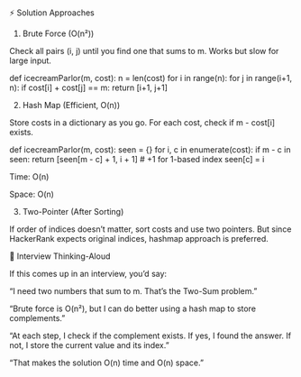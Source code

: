 ⚡ Solution Approaches
1. Brute Force (O(n²))

Check all pairs (i, j) until you find one that sums to m.
Works but slow for large input.

def icecreamParlor(m, cost):
    n = len(cost)
    for i in range(n):
        for j in range(i+1, n):
            if cost[i] + cost[j] == m:
                return [i+1, j+1]

2. Hash Map (Efficient, O(n))

Store costs in a dictionary as you go.
For each cost, check if m - cost[i] exists.

def icecreamParlor(m, cost):
    seen = {}
    for i, c in enumerate(cost):
        if m - c in seen:
            return [seen[m - c] + 1, i + 1]  # +1 for 1-based index
        seen[c] = i


Time: O(n)

Space: O(n)

3. Two-Pointer (After Sorting)

If order of indices doesn’t matter, sort costs and use two pointers.
But since HackerRank expects original indices, hashmap approach is preferred.

🧠 Interview Thinking-Aloud

If this comes up in an interview, you’d say:

“I need two numbers that sum to m. That’s the Two-Sum problem.”

“Brute force is O(n²), but I can do better using a hash map to store complements.”

“At each step, I check if the complement exists. If yes, I found the answer. If not, I store the current value and its index.”

“That makes the solution O(n) time and O(n) space.”
